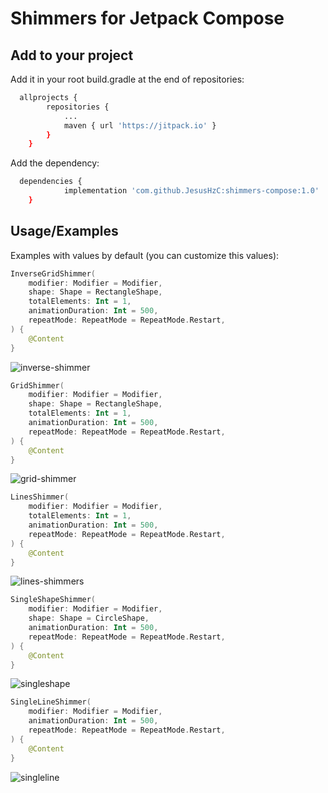 
# Shimmers for Jetpack Compose

## Add to your project

Add it in your root build.gradle at the end of repositories:

```bash
  allprojects {
		repositories {
			...
			maven { url 'https://jitpack.io' }
		}
	}
```

Add the dependency:

```bash
  dependencies {
	        implementation 'com.github.JesusHzC:shimmers-compose:1.0'
	}
```
  
## Usage/Examples

Examples with values by default (you can customize this values):

```kotlin
InverseGridShimmer(
    modifier: Modifier = Modifier,
    shape: Shape = RectangleShape,
    totalElements: Int = 1,
    animationDuration: Int = 500,
    repeatMode: RepeatMode = RepeatMode.Restart,
) {
	@Content
}
```
![inverse-shimmer](https://user-images.githubusercontent.com/111035803/189658696-6b919df5-374e-4ccd-a744-f8cfb9114044.png)

```kotlin
GridShimmer(
    modifier: Modifier = Modifier,
    shape: Shape = RectangleShape,
    totalElements: Int = 1,
    animationDuration: Int = 500,
    repeatMode: RepeatMode = RepeatMode.Restart,
) {
	@Content
}
```
![grid-shimmer](https://user-images.githubusercontent.com/111035803/189659043-6d573995-b447-4f86-8ff0-4e523f3f58e1.png)

```kotlin
LinesShimmer(
    modifier: Modifier = Modifier,
    totalElements: Int = 1,
    animationDuration: Int = 500,
    repeatMode: RepeatMode = RepeatMode.Restart,
) {
	@Content
}
```

![lines-shimmers](https://user-images.githubusercontent.com/111035803/189659629-2ca70d93-033d-412b-85bd-091bd6ec8bd7.png)

```kotlin
SingleShapeShimmer(
    modifier: Modifier = Modifier,
    shape: Shape = CircleShape,
    animationDuration: Int = 500,
    repeatMode: RepeatMode = RepeatMode.Restart,
) {
	@Content
}
```
![singleshape](https://user-images.githubusercontent.com/111035803/189659632-c51ee419-41e6-4984-add7-f2054bba8cb9.png)

```kotlin
SingleLineShimmer(
    modifier: Modifier = Modifier,
    animationDuration: Int = 500,
    repeatMode: RepeatMode = RepeatMode.Restart,
) {
	@Content
}
```
![singleline](https://user-images.githubusercontent.com/111035803/189659633-51bded3d-3e83-476b-a5f8-a42371cfb2ff.png)
